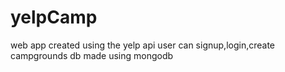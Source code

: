 # yelpCamp
web app created using the yelp api
user can signup,login,create campgrounds
db made using mongodb